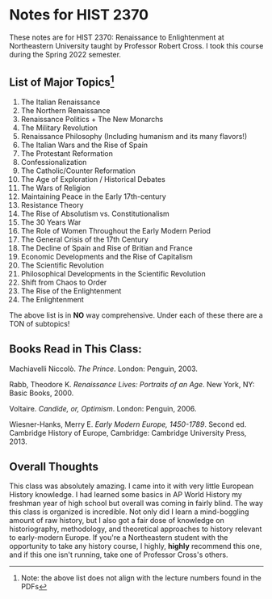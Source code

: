 # Notes for HIST 2370

These notes are for HIST 2370: Renaissance to Enlightenment at Northeastern University taught by Professor Robert Cross. I took this course during the Spring 2022 semester. 

## List of Major Topics[^1]

1. The Italian Renaissance
2. The Northern Renaissance
3. Renaissance Politics + The New Monarchs
4. The Military Revolution
5. Renaissance Philosophy (Including humanism and its many flavors!)
6. The Italian Wars and the Rise of Spain
7. The Protestant Reformation
8. Confessionalization 
9. The Catholic/Counter Reformation
10. The Age of Exploration / Historical Debates
11. The Wars of Religion
12. Maintaining Peace in the Early 17th-century
13. Resistance Theory
14. The Rise of Absolutism vs. Constitutionalism
15. The 30 Years War
16. The Role of Women Throughout the Early Modern Period
16. The General Crisis of the 17th Century
17. The Decline of Spain and Rise of Britian and France
18. Economic Developments and the Rise of Capitalism
19. The Scientific Revolution
20. Philosophical Developments in the Scientific Revolution
21. Shift from Chaos to Order
22. The Rise of the Enlightenment
23. The Enlightenment

The above list is in **NO** way comprehensive. Under each of these there are a TON of subtopics!

## Books Read in This Class:
Machiavelli Niccolò. *The Prince*. London: Penguin, 2003.

Rabb, Theodore K. *Renaissance Lives: Portraits of an Age*. New York, NY: Basic Books, 2000. 

Voltaire. *Candide, or, Optimism*. London: Penguin, 2006. 

Wiesner-Hanks, Merry E. *Early Modern Europe, 1450-1789*. Second ed. Cambridge History of Europe, Cambridge: Cambridge University Press, 2013.

## Overall Thoughts
This class was absolutely amazing. I came into it with very little European History knowledge. I had learned some basics in AP World History my freshman year of high school but overall was coming in fairly blind. The way this class is organized is incredible. Not only did I learn a mind-boggling amount of raw history, but I also got a fair dose of knowledge on historiography, methodology, and theoretical approaches to history relevant to early-modern Europe. If you're a Northeastern student with the opportunity to take any history course, I highly, **highly** recommend this one, and if this one isn't running, take one of Professor Cross's others. 

[^1]: Note: the above list does not align with the lecture numbers found in the PDFs
